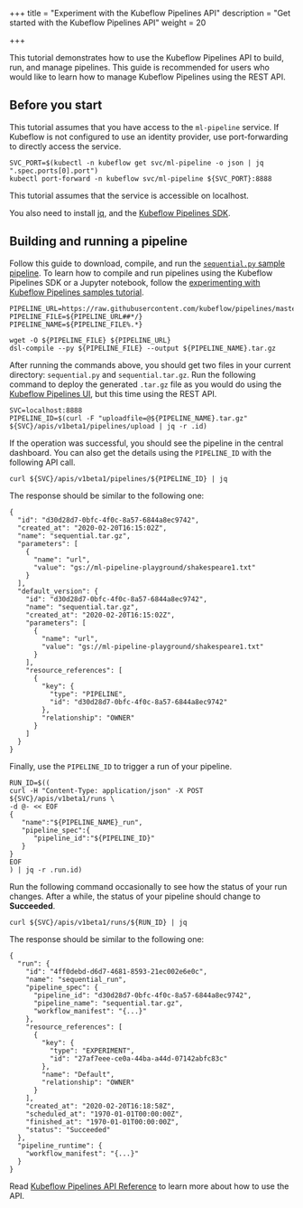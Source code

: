 +++
title = "Experiment with the Kubeflow Pipelines API"
description = "Get started with the Kubeflow Pipelines API"
weight = 20
                    
+++

This tutorial demonstrates how to use the Kubeflow Pipelines API to build, run, and manage pipelines. This guide is recommended for users who would like to learn how to manage Kubeflow Pipelines using the REST API.

## Before you start

This tutorial assumes that you have access to the `ml-pipeline` service. If Kubeflow is not configured to use an identity provider, use port-forwarding to directly access the service.

```
SVC_PORT=$(kubectl -n kubeflow get svc/ml-pipeline -o json | jq ".spec.ports[0].port")
kubectl port-forward -n kubeflow svc/ml-pipeline ${SVC_PORT}:8888
```

This tutorial assumes that the service is accessible on localhost.

You also need to install [jq](https://stedolan.github.io/jq/download/), and the [Kubeflow Pipelines SDK](/docs/components/pipelines/legacy-v1/sdk/install-sdk/).

## Building and running a pipeline

Follow this guide to download, compile, and run the [`sequential.py` sample pipeline](https://github.com/kubeflow/pipelines/blob/sdk/release-1.8/samples/core/sequential/sequential.py). To learn how to compile and run pipelines using the Kubeflow Pipelines SDK or a Jupyter notebook, follow the [experimenting with Kubeflow Pipelines samples tutorial](/docs/components/pipelines/legacy-v1/tutorials/build-pipeline/).

```
PIPELINE_URL=https://raw.githubusercontent.com/kubeflow/pipelines/master/samples/core/sequential/sequential.py
PIPELINE_FILE=${PIPELINE_URL##*/}
PIPELINE_NAME=${PIPELINE_FILE%.*}

wget -O ${PIPELINE_FILE} ${PIPELINE_URL}
dsl-compile --py ${PIPELINE_FILE} --output ${PIPELINE_NAME}.tar.gz
```

After running the commands above, you should get two files in your current directory: `sequential.py` and `sequential.tar.gz`. Run the following command to deploy the generated `.tar.gz` file as you would do using the [Kubeflow Pipelines UI](/docs/components/pipelines/legacy-v1/sdk/build-component/#deploy-the-pipeline), but this time using the REST API.

```
SVC=localhost:8888
PIPELINE_ID=$(curl -F "uploadfile=@${PIPELINE_NAME}.tar.gz" ${SVC}/apis/v1beta1/pipelines/upload | jq -r .id)
```

If the operation was successful, you should see the pipeline in the central dashboard. You can also get the details using the `PIPELINE_ID` with the following API call.

```
curl ${SVC}/apis/v1beta1/pipelines/${PIPELINE_ID} | jq
```

The response should be similar to the following one:

```
{
  "id": "d30d28d7-0bfc-4f0c-8a57-6844a8ec9742",
  "created_at": "2020-02-20T16:15:02Z",
  "name": "sequential.tar.gz",
  "parameters": [
    {
      "name": "url",
      "value": "gs://ml-pipeline-playground/shakespeare1.txt"
    }
  ],
  "default_version": {
    "id": "d30d28d7-0bfc-4f0c-8a57-6844a8ec9742",
    "name": "sequential.tar.gz",
    "created_at": "2020-02-20T16:15:02Z",
    "parameters": [
      {
        "name": "url",
        "value": "gs://ml-pipeline-playground/shakespeare1.txt"
      }
    ],
    "resource_references": [
      {
        "key": {
          "type": "PIPELINE",
          "id": "d30d28d7-0bfc-4f0c-8a57-6844a8ec9742"
        },
        "relationship": "OWNER"
      }
    ]
  }
}
```

Finally, use the `PIPELINE_ID` to trigger a run of your pipeline.

```
RUN_ID=$((
curl -H "Content-Type: application/json" -X POST ${SVC}/apis/v1beta1/runs \
-d @- << EOF
{
   "name":"${PIPELINE_NAME}_run",
   "pipeline_spec":{
      "pipeline_id":"${PIPELINE_ID}"
   }
}
EOF
) | jq -r .run.id)
```

Run the following command occasionally to see how the status of your run changes. After a while, the status of your pipeline should change to **Succeeded**.

```
curl ${SVC}/apis/v1beta1/runs/${RUN_ID} | jq
```

The response should be similar to the following one:

```
{
  "run": {
    "id": "4ff0debd-d6d7-4681-8593-21ec002e6e0c",
    "name": "sequential_run",
    "pipeline_spec": {
      "pipeline_id": "d30d28d7-0bfc-4f0c-8a57-6844a8ec9742",
      "pipeline_name": "sequential.tar.gz",
      "workflow_manifest": "{...}"
    },
    "resource_references": [
      {
        "key": {
          "type": "EXPERIMENT",
          "id": "27af7eee-ce0a-44ba-a44d-07142abfc83c"
        },
        "name": "Default",
        "relationship": "OWNER"
      }
    ],
    "created_at": "2020-02-20T16:18:58Z",
    "scheduled_at": "1970-01-01T00:00:00Z",
    "finished_at": "1970-01-01T00:00:00Z",
    "status": "Succeeded"
  },
  "pipeline_runtime": {
    "workflow_manifest": "{...}"
  }
}
```

Read [Kubeflow Pipelines API Reference](/docs/components/pipelines/reference/api/kubeflow-pipeline-api-spec/) to learn more about how to use the API.
